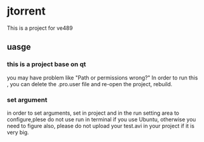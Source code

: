 jtorrent
========

This is a project for ve489


uasge
-----------------------------------


### this is a project base on qt

you may have problem like "Path or permissions wrong?"
In order to run this , you can delete the .pro.user file and re-open the project, rebuild.

### set argument
in order to set arguments,
set in project and in the run setting area to configure,plese do not use run in terminal if you use Ubuntu, otherwise you need to figure
also, please do not upload your test.avi in your project if it is very big.
